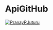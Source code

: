# ApiGitHub

[![PranayRJuturu](https://circleci.com/gh/PranayRJuturu/ApiGitHub.svg?style=svg&circle_token=3a4dcebf156206362048dec496a5ecc0ccf4b7e2)](https://app.circleci.com/pipelines/github/PranayRJuturu/ApiGitHub?branch=HW05a_Mocking&filter=all)
